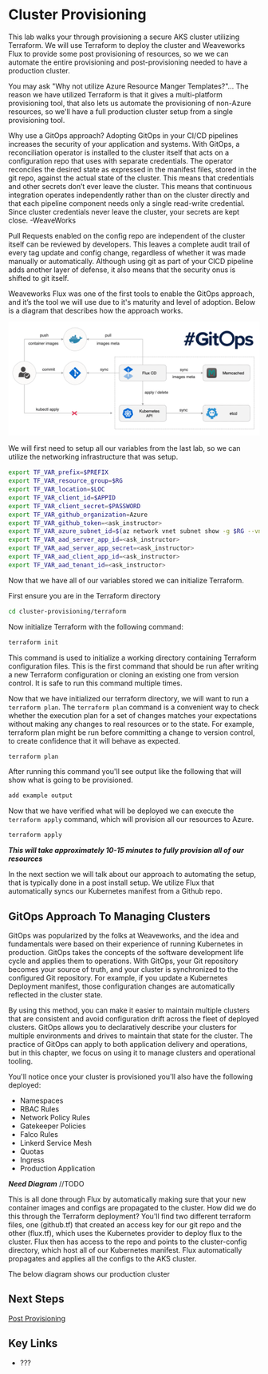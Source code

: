# Cluster Provisioning

This lab walks your through provisioning a secure AKS cluster utilizing Terraform. We will use Terraform to deploy the cluster and Weaveworks Flux to provide some post provisioning of resources, so we we can automate the entire provisioning and post-provisioning needed to have a production cluster.

You may ask "Why not utilize Azure Resource Manger Templates?"... The reason we have utilized Terraform is that it gives a multi-platform provisioning tool, that also lets us automate the provisioning of non-Azure resources, so we'll have a full production cluster setup from a single provisioning tool.

Why use a GitOps approach? Adopting GitOps in your CI/CD pipelines increases the security of your application and systems. With GitOps, a reconciliation operator is installed to the cluster itself that acts on a configuration repo that uses with separate credentials. The operator reconciles the desired state as expressed in the manifest files, stored in the git repo, against the actual state of the cluster. This means that credentials and other secrets don’t ever leave the cluster. This means that continuous integration operates independently rather than on the cluster directly and that each pipeline component needs only a single read-write credential. Since cluster credentials never leave the cluster, your secrets are kept close. -WeaveWorks

Pull Requests enabled on the config repo are independent of the cluster itself can be reviewed by developers. This leaves a complete audit trail of every tag update and config change, regardless of whether it was made manually or automatically. Although using git as part of your CICD pipeline adds another layer of defense, it also means that the security onus is shifted to git itself.

Weaveworks Flux was one of the first tools to enable the GitOps approach, and it’s the
tool we will use due to it's maturity and level of adoption. Below is a diagram that describes how the approach works.

![GitOps Diagram](./img/gitops.png "GitOps Diagram")

We will first need to setup all our variables from the last lab, so we can utilize the networking infrastructure that was setup.

```bash
export TF_VAR_prefix=$PREFIX
export TF_VAR_resource_group=$RG
export TF_VAR_location=$LOC
export TF_VAR_client_id=$APPID
export TF_VAR_client_secret=$PASSWORD
export TF_VAR_github_organization=Azure
export TF_VAR_github_token=<ask_instructor>
export TF_VAR_azure_subnet_id=$(az network vnet subnet show -g $RG --vnet-name $VNET_NAME --name $AKSSUBNET_NAME --query id -o tsv)
export TF_VAR_aad_server_app_id=<ask_instructor>
export TF_VAR_aad_server_app_secret=<ask_instructor>
export TF_VAR_aad_client_app_id=<ask_instructor>
export TF_VAR_aad_tenant_id=<ask_instructor>
```

Now that we have all of our variables stored we can initialize Terraform.

First ensure you are in the Terraform directory

```bash
cd cluster-provisioning/terraform
```

Now initialize Terraform with the following command:

```bash
terraform init
```

This command is used to initialize a working directory containing Terraform configuration files. This is the first command that should be run after writing a new Terraform configuration or cloning an existing one from version control. It is safe to run this command multiple times.

Now that we have initialized our terraform directory, we will want to run a `terraform plan`. The `terraform plan` command is a convenient way to check whether the execution plan for a set of changes matches your expectations without making any changes to real resources or to the state. For example, terraform plan might be run before committing a change to version control, to create confidence that it will behave as expected.

```bash
terraform plan
```

After running this command you'll see output like the following that will show what is going to be provisioned.

```bash
add example output
```

Now that we have verified what will be deployed we can execute the `terraform apply` command, which will provision all our resources to Azure.

```bash
terraform apply
```

***This will take approximately 10-15 minutes to fully provision all of our resources***

In the next section we will talk about our approach to automating the setup, that is typically done in a post install setup. We utilize Flux that automatically syncs our Kubernetes manifest from a Github repo.

## GitOps Approach To Managing Clusters

GitOps was popularized by the folks at Weaveworks, and the idea and fundamentals
were based on their experience of running Kubernetes in production. GitOps takes
the concepts of the software development life cycle and applies them to operations.
With GitOps, your Git repository becomes your source of truth, and your cluster is
synchronized to the configured Git repository. For example, if you update a Kubernetes
Deployment manifest, those configuration changes are automatically reflected
in the cluster state.

By using this method, you can make it easier to maintain multiple clusters that are consistent
and avoid configuration drift across the fleet of deployed clusters. GitOps allows you to declaratively
describe your clusters for multiple environments and drives to maintain that
state for the cluster. The practice of GitOps can apply to both application delivery and
operations, but in this chapter, we focus on using it to manage clusters and operational
tooling.

You'll notice once your cluster is provisioned you'll also have the following deployed:

* Namespaces
* RBAC Rules
* Network Policy Rules
* Gatekeeper Policies
* Falco Rules
* Linkerd Service Mesh
* Quotas
* Ingress
* Production Application

***Need Diagram*** //TODO

This is all done through Flux by automatically making sure that your new container images and configs are propagated to the cluster. How did we do this through the Terraform deployment? You'll find two different terraform files, one (github.tf) that created an access key for our git repo and the other (flux.tf), which uses the Kubernetes provider to deploy flux to the cluster. Flux then has access to the repo and  points to the cluster-config directory, which host all of our Kubernetes manifest. Flux automatically propagates and applies all the configs to the AKS cluster.

The below diagram shows our production cluster



## Next Steps

[Post Provisioning](/post-provisioning/README.md)

## Key Links

* ???
